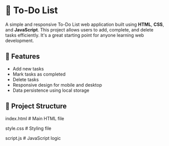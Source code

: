 # 📝 To-Do List

A simple and responsive To-Do List web application built using **HTML**, **CSS**, and **JavaScript**.
This project allows users to add, complete, and delete tasks efficiently. It's a great starting point for anyone learning web development.

## 🚀 Features

- Add new tasks
- Mark tasks as completed
- Delete tasks
- Responsive design for mobile and desktop
- Data persistence using local storage

## 📁 Project Structure
index.html         # Main HTML file

style.css          # Styling file

script.js          # JavaScript logic
